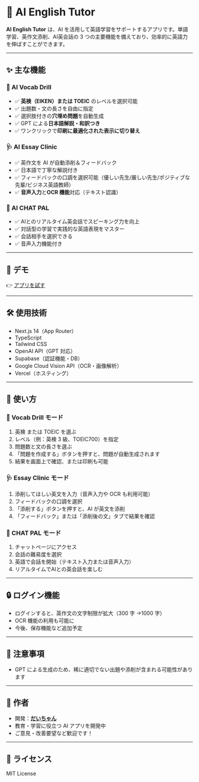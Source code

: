 # 🤖 AI English Tutor

**AI English Tutor** は、AI を活用して英語学習をサポートするアプリです。単語学習、英作文添削、AI英会話の 3 つの主要機能を備えており、効率的に英語力を伸ばすことができます。

---

## ✨ 主な機能

### 📘 AI Vocab Drill

- ✅ **英検（EIKEN）または TOEIC** のレベルを選択可能
- ✅ 出題数・文の長さを自由に指定
- ✅ 選択肢付きの**穴埋め問題**を自動生成
- ✅ GPT による**日本語解説・和訳つき**
- ✅ ワンクリックで**印刷に最適化された表示に切り替え**

### 🩺 AI Essay Clinic

- ✅ 英作文を AI が自動添削＆フィードバック
- ✅ 日本語で丁寧な解説付き
- ✅ フィードバックの口調を選択可能（優しい先生/厳しい先生/ポジティブな先輩/ビジネス英語教師）
- ✅ **音声入力**と**OCR 機能**対応（テキスト認識）

### 💬 AI CHAT PAL

- ✅ AIとのリアルタイム英会話でスピーキング力を向上
- ✅ 対話型の学習で実践的な英語表現をマスター
- ✅ 会話相手を選択できる
- ✅ 音声入力機能付き

---

## 🚀 デモ

👉 [アプリを試す](https://ai-english-tutor.xyz)

---

## 🛠️ 使用技術

- Next.js 14（App Router）
- TypeScript
- Tailwind CSS
- OpenAI API（GPT 対応）
- Supabase（認証機能・DB）
- Google Cloud Vision API（OCR・画像解析）
- Vercel（ホスティング）

---

## 🧪 使い方

### 📘 Vocab Drill モード

1. 英検 または TOEIC を選ぶ
2. レベル（例：英検 3 級、TOEIC700）を指定
3. 問題数と文の長さを選ぶ
4. 「問題を作成する」ボタンを押すと、問題が自動生成されます
5. 結果を画面上で確認、または印刷も可能

### 🩺 Essay Clinic モード

1. 添削してほしい英文を入力（音声入力や OCR も利用可能）
2. フィードバックの口調を選択
3. 「添削する」ボタンを押すと、AI が英文を添削
4. 「フィードバック」または「添削後の文」タブで結果を確認

### 💬 CHAT PAL モード

1. チャットページにアクセス
2. 会話の難易度を選択
3. 英語で会話を開始（テキスト入力または音声入力）
4. リアルタイムでAIとの英会話を楽しむ

---

## 🔒 ログイン機能

- ログインすると、英作文の文字制限が拡大（300 字 →1000 字）
- OCR 機能の利用も可能に
- 今後、保存機能など追加予定

---

## 📝 注意事項

- GPT による生成のため、稀に適切でない出題や添削が含まれる可能性があります

---

## 🙌 作者

- 開発：**[だいちゃん](https://github.com/dai-chan-m)**
- 教育・学習に役立つ AI アプリを開発中
- ご意見・改善要望など歓迎です！

---

## 📜 ライセンス

MIT License
